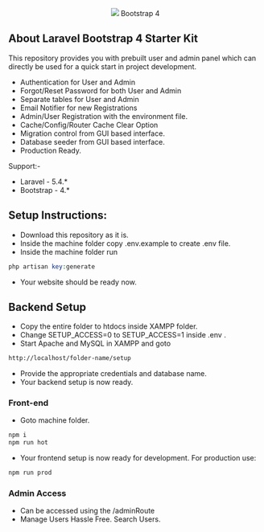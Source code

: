<p align="center">
	<img src="https://laravel.com/assets/img/components/logo-laravel.svg">
	Bootstrap 4
</p>


## About Laravel Bootstrap 4 Starter Kit

This repository provides you with prebuilt user and admin panel which can directly be used for a quick start in project development.

- Authentication for User and Admin
- Forgot/Reset Password for both User and Admin
- Separate tables for User and Admin
- Email Notifier for new Registrations
- Admin/User Registration with the environment file.
- Cache/Config/Router Cache Clear Option
- Migration control from GUI based interface.
- Database seeder from GUI based interface.
- Production Ready.

Support:-
- Laravel - 5.4.*
- Bootstrap - 4.*

## Setup Instructions:

- Download this repository as it is.
- Inside the machine folder copy .env.example to create .env file.
- Inside the machine folder run 
```php
php artisan key:generate
```  
- Your website should be ready now.

## Backend Setup

- Copy the entire folder to htdocs inside XAMPP folder.
- Change SETUP_ACCESS=0 to SETUP_ACCESS=1 inside .env .
- Start Apache and MySQL in XAMPP and goto 
```bash
http://localhost/folder-name/setup
```
- Provide the appropriate credentials and database name.
- Your backend setup is now ready.

### Front-end
- Goto machine folder.
```bash
npm i
npm run hot
```
- Your frontend setup is now ready for development. For production use:
```bash
npm run prod
```

### Admin Access

- Can be accessed using the /adminRoute
- Manage Users Hassle Free. Search Users.